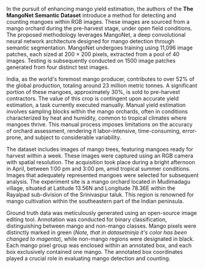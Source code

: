 In the pursuit of enhancing mango yield estimation, the authors of the **The MangoNet Semantic Dataset** introduce a method for detecting and counting mangoes within RGB images. These images are sourced from a mango orchard during the pre-harvest stage, under open field conditions. The proposed methodology leverages MangoNet, a deep convolutional neural network architecture designed for mango detection through semantic segmentation. MangoNet undergoes training using 11,096 image patches, each sized at 200 × 200 pixels, extracted from a pool of 40 images. Testing is subsequently conducted on 1500 image patches generated from four distinct test images.

India, as the world's foremost mango producer, contributes to over 52% of the global production, totaling around 23 million metric tonnes. A significant portion of these mangoes, approximately 30%, is sold to pre-harvest contractors. The value of this crop is contingent upon accurate yield estimation, a task currently executed manually. Manual yield estimation involves sampling blocks within the mango orchards, often in conditions characterized by heat and humidity, common to tropical climates where mangoes thrive. This manual process imposes limitations on the accuracy of orchard assessment, rendering it labor-intensive, time-consuming, error-prone, and subject to considerable variability.

The dataset includes images of mango trees, featuring mangoes ready for harvest within a week. These images were captured using an RGB camera with spatial resolution. The acquisition took place during a bright afternoon in April, between 1:00 pm and 3:00 pm, amid tropical summer conditions. Images that adequately represented mangoes were selected for subsequent analysis. The experiment site is a mango orchard located in Mudimadagu village, situated at Latitude 13.56N and Longitude 78.36E within the Rayalpad sub-division of the Srinivaspur taluk. This region is renowned for mango cultivation within the southeastern part of the Indian peninsula.

Ground truth data was meticulously generated using an open-source image editing tool. Annotation was conducted for binary classification, distinguishing between mango and non-mango classes. Mango pixels were distinctly marked in green (<i>Note, that in datasetninja it's color has been changed to magenta</i>), while non-mango regions were designated in black. Each mango pixel group was enclosed within an annotated box, and each box exclusively contained one mango. The annotated box coordinates played a crucial role in evaluating mango detection and counting.
